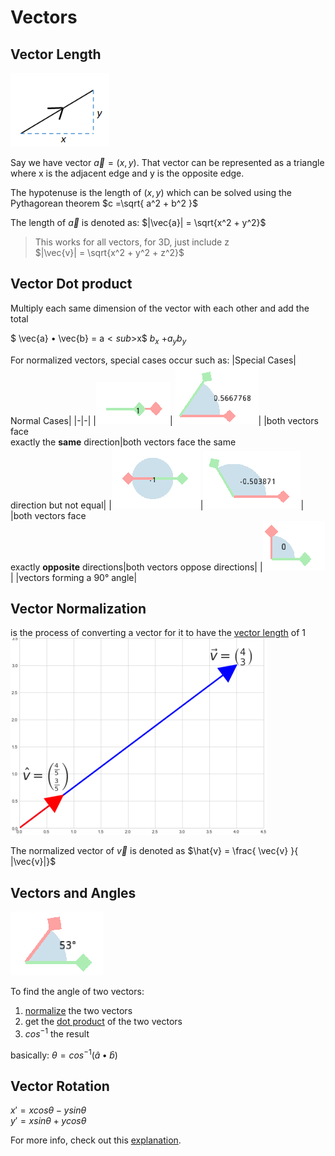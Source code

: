 # Vectors

## Vector Length
![](.imgs/vector-length.png)

Say we have vector $\vec{a} = (x,y)$. That vector can be represented as a triangle where x is the adjacent edge and y is the opposite edge.

The hypotenuse is the length of $(x,y)$ which can be solved using the Pythagorean theorem $c =\sqrt{ a^2 + b^2 }$

The length of $\vec{a}$ is denoted as: $|\vec{a}| = \sqrt{x^2 + y^2}$

> This works for all vectors, for 3D, just include z <br>
> $|\vec{v}| = \sqrt{x^2 + y^2 + z^2}$

## Vector Dot product
Multiply each same dimension of the vector with each other and add the total

$ \vec{a} • \vec{b} = a$<sub>$x$</sub> $b$<sub>$x$</sub> $+ a$<sub>$y$</sub>$b$<sub>$y$</sub>

For normalized vectors, special cases occur such as:
|Special Cases| Normal Cases|
|-|-|
|![](.imgs/vector-dotproduct-1.png)| ![](.imgs/vector-dotproduct-4.png)| 
|both vectors face <br>exactly the **same** direction|both vectors face the same<br>direction but not equal|
|![](.imgs/vector-dotproduct-2.png)|![](.imgs/vector-dotproduct-5.png)| 
|both vectors face <br> exactly **opposite** directions|both vectors oppose directions|
|![](.imgs/vector-dotproduct-3.png)| 
|vectors forming a 90° angle|


## Vector Normalization

is the process of converting a vector for it to have the [vector length](#vector-length) of 1
![](./.imgs/vector-normalization.png)


The normalized vector of $\vec{v}$ is denoted as  $\hat{v} = \frac{ \vec{v} }{ |\vec{v}|}$

## Vectors and Angles

![](.imgs/vectors-angle.png)

To find the angle of two vectors:
1. [normalize](#vector-normalization) the two vectors
2. get the [dot product](#vector-dot-product) of the two vectors
3. $cos^{-1}$ the result

basically: $θ = cos^{-1}(\hat{a} • \hat{b})$


## Vector Rotation

$x' = x cos θ − y sin θ$<br>
$y' = x sin θ + y cos θ$

For more info, check out this [explanation](https://stackoverflow.com/questions/14607640/rotating-a-vector-in-3d-space).